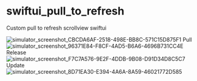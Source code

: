 # swiftui_pull_to_refresh
Custom pull to refresh scrollview swiftui 

![simulator_screenshot_CBCDA6AF-2518-498E-BB8C-571C15D875F1](https://user-images.githubusercontent.com/87700277/138911559-7aa78623-0df9-4252-990b-dac94cea56d9.png)
Pull
![simulator_screenshot_96371E84-F8CF-4AD5-B6A6-4696B731CC4E](https://user-images.githubusercontent.com/87700277/138911918-ee566f82-9400-4f00-86ad-046e38890d9e.png)
Release
![simulator_screenshot_F7C7A576-9E2F-4DDB-9B08-D91D34D8C5C7](https://user-images.githubusercontent.com/87700277/138911971-a6d86f93-e35f-404e-b253-e10b30a42bb0.png)
Update
![simulator_screenshot_8D71EA30-E394-4A6A-8A59-46021772D585](https://user-images.githubusercontent.com/87700277/138911957-2f5916a2-146b-4867-a6d2-209bf1eacd06.png)

